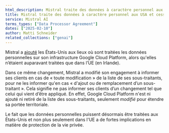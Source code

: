 ```yaml
---
html_description: Mistral traite des données à caractère personnel aux États-Unis et, par la même occasion, supprime son engagement à informer ses clients de ces changements.
title: Mistral traite des données à caractère personnel aux USA et cesse d’informer de tels changements
service: Mistral AI
terms_types: ["Data Processor Agreement"]
dates: ["2025-02-10"]
author: Matti Schneider
related_collections: ["genai"]
---
```


Mistral a [ajouté](https://github.com/OpenTermsArchive/GenAI-versions/commit/225931387dda66a4f182e78acf72feecf729136e) les États-Unis aux lieux où sont traitées les données personnelles sur son infrastructure Google Cloud Platform, alors qu'elles n’étaient auparavant traitées que dans l’UE (en Irlande).

Dans ce même changement, Mistral a modifié son engagement à informer ses clients en cas de « toute modification » de la liste de ses sous-traitants, pour ne les informer qu'en cas « d'ajout ou de remplacement d’un sous-traitant ». Cela signifie ne pas informer ses clients d’un changement tel que celui qui vient d’être appliqué. En effet, Google Cloud Platform n'est ni ajouté ni retiré de la liste des sous-traitants, seulement _modifié_ pour étendre sa portée territoriale.

Le fait que les données personnelles puissent désormais être traitées aux États-Unis et non plus seulement dans l'UE a de fortes implications en matière de protection de la vie privée.
